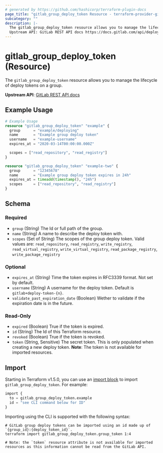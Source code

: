 ```yaml
---
# generated by https://github.com/hashicorp/terraform-plugin-docs
page_title: "gitlab_group_deploy_token Resource - terraform-provider-gitlab"
subcategory: ""
description: |-
  The gitlab_group_deploy_token resource allows you to manage the lifecycle of deploy tokens on a group.
  Upstream API: GitLab REST API docs https://docs.gitlab.com/api/deploy_tokens/
---
```


# gitlab_group_deploy_token (Resource)

The `gitlab_group_deploy_token` resource allows you to manage the lifecycle of deploy tokens on a group.

**Upstream API**: [GitLab REST API docs](https://docs.gitlab.com/api/deploy_tokens/)

## Example Usage

```terraform
# Example Usage
resource "gitlab_group_deploy_token" "example" {
  group      = "example/deploying"
  name       = "Example group deploy token"
  username   = "example-username"
  expires_at = "2020-03-14T00:00:00.000Z"

  scopes = ["read_repository", "read_registry"]
}

resource "gitlab_group_deploy_token" "example-two" {
  group      = "12345678"
  name       = "Example group deploy token expires in 24h"
  expires_at = timeadd(timestamp(), "24h")
  scopes     = ["read_repository", "read_registry"]
}
```

<!-- schema generated by tfplugindocs -->
## Schema

### Required

- `group` (String) The Id or full path of the group.
- `name` (String) A name to describe the deploy token with.
- `scopes` (Set of String) The scopes of the group deploy token. Valid values are: `read_repository`, `read_registry`, `write_registry`, `read_virtual_registry`, `write_virtual_registry`, `read_package_registry`, `write_package_registry`

### Optional

- `expires_at` (String) Time the token expires in RFC3339 format. Not set by default.
- `username` (String) A username for the deploy token. Default is `gitlab+deploy-token-{n}`.
- `validate_past_expiration_date` (Boolean) Wether to validate if the expiration date is in the future.

### Read-Only

- `expired` (Boolean) True if the token is expired.
- `id` (String) The Id of this Terraform resource.
- `revoked` (Boolean) True if the token is revoked.
- `token` (String, Sensitive) The secret token. This is only populated when creating a new deploy token. **Note**: The token is not available for imported resources.

## Import

Starting in Terraform v1.5.0, you can use an [import block](https://developer.hashicorp.com/terraform/language/import) to import `gitlab_group_deploy_token`. For example:

```terraform
import {
  to = gitlab_group_deploy_token.example
  id = "see CLI command below for ID"
}
```

Importing using the CLI is supported with the following syntax:

```shell
# GitLab group deploy tokens can be imported using an id made up of `{group_id}:{deploy_token_id}`.
terraform import gitlab_group_deploy_token.group_token 1:4

# Note: the `token` resource attribute is not available for imported resources as this information cannot be read from the GitLab API.
```
